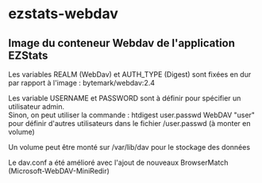 # ezstats-webdav

## Image du conteneur Webdav de l'application EZStats

Les variables REALM (WebDav) et AUTH_TYPE (Digest) sont fixées en dur par rapport à l'image : bytemark/webdav:2.4

Les variable USERNAME et PASSWORD sont à définir pour spécifier un utilisateur admin.   
Sinon, on peut utiliser la commande : htdigest user.passwd WebDAV "user" pour définir d'autres utilisateurs dans le fichier /user.passwd (à monter en volume)

Un volume peut être monté sur /var/lib/dav pour le stockage des données

Le dav.conf a été amélioré avec l'ajout de nouveaux BrowserMatch (Microsoft-WebDAV-MiniRedir)